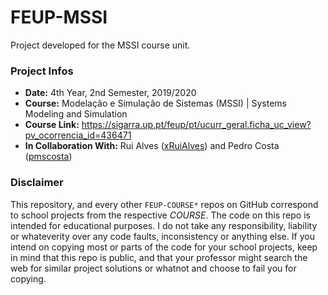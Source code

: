 # FEUP-MSSI
Project developed for the MSSI course unit.

### Project Infos
* **Date:** 4th Year, 2nd Semester, 2019/2020
* **Course:** Modelação e Simulação de Sistemas (MSSI) | Systems Modeling and Simulation
* **Course Link:** https://sigarra.up.pt/feup/pt/ucurr_geral.ficha_uc_view?pv_ocorrencia_id=436471
* **In Collaboration With:** Rui Alves ([xRuiAlves](https://github.com/xRuiAlves)) and Pedro Costa ([pmscosta](https://github.com/pmscosta))

### Disclaimer
This repository, and every other `FEUP-COURSE*` repos on GitHub correspond to school projects from the respective *COURSE*. The code on this repo is intended for educational purposes. I do not take any responsibility, liability or whateverity over any code faults, inconsistency or anything else. If you intend on copying most or parts of the code for your school projects, keep in mind that this repo is public, and that your professor might search the web for similar project solutions or whatnot and choose to fail you for copying.
